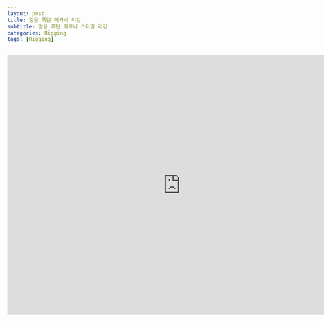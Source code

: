 ```yaml
---
layout: post
title: 얼음 폭탄 메카닉 리깅
subtitle: 얼음 폭탄 메카닉 스타일 리깅
categories: Rigging
tags: [Rigging]
---
```


<iframe width="800" height="600" src="https://www.youtube.com/embed/sfe2IEOZiKE" title="IceBombRig" frameborder="0" allow="accelerometer; autoplay; clipboard-write; encrypted-media; gyroscope; picture-in-picture; web-share" referrerpolicy="strict-origin-when-cross-origin" allowfullscreen></iframe>
